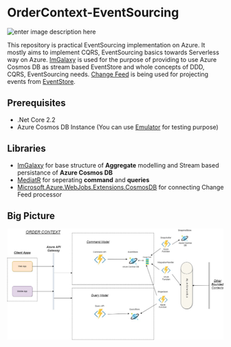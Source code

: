 # OrderContext-EventSourcing
![enter image description here](https://raw.githubusercontent.com/eyazici90/OrderContext-EventSourcing/master/docs/solution_structure.PNG?token=AKPSEUOX6ZJZFPXQRHKVUP25MUZ3I)

This repository is practical EventSourcing implementation on Azure. It mostly aims to implement CQRS, EventSourcing basics towards Serverless way on Azure. [ImGalaxy](https://github.com/eyazici90/ImGalaxy) is used for the purpose of providing to use Azure Cosmos DB as stream based EventStore and whole concepts of DDD, CQRS, EventSourcing needs. [Change Feed](https://docs.microsoft.com/en-us/azure/cosmos-db/change-feed) is being used for projecting events from [EventStore](https://docs.microsoft.com/en-us/azure/cosmos-db/introduction).

## Prerequisites
 
 - .Net Core 2.2
 - Azure Cosmos DB Instance (You can use [Emulator](https://docs.microsoft.com/en-us/azure/cosmos-db/local-emulator) for testing purpose)
 
## Libraries
 - [ImGalaxy](https://github.com/eyazici90/ImGalaxy) for base structure of **Aggregate** modelling and Stream based persistance of **Azure Cosmos DB**
 - [MediatR](https://github.com/jbogard/MediatR) for seperating **command** and **queries**
 - [Microsoft.Azure.WebJobs.Extensions.CosmosDB](https://www.nuget.org/packages/Microsoft.Azure.WebJobs.Extensions.CosmosDB) for connecting Change Feed processor
 
 
## Big Picture

![enter image description here](https://raw.githubusercontent.com/eyazici90/OrderContext-EventSourcing/master/docs/big_picture.jpg?token=AKPSEUOWEOD5BWJHKACMPRS5MUZ4S)


